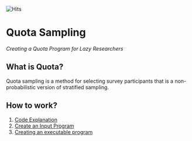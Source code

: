 ![Hits](https://hits.seeyoufarm.com/api/count/incr/badge.svg?url=https%3A%2F%2Fgithub.com%2FDataNetworkAnalysis%2FQuota-Sampling)

# Quota Sampling
*Creating a Quota Program for Lazy Researchers*

## What is Quota?
Quota sampling is a method for selecting survey participants that is a non-probabilistic version of stratified sampling.

## How to work?
1. [Code Explanation](https://www.notion.so/tootouch/3a65d059a2534b1aa541d17d393a35b3)
2. [Create an Input Program](https://www.notion.so/tootouch/452f990b18e046028ed38be604de4a97)
3. [Creating an executable program](https://www.notion.so/tootouch/4540124049064dff8f3908ac992f577e)
